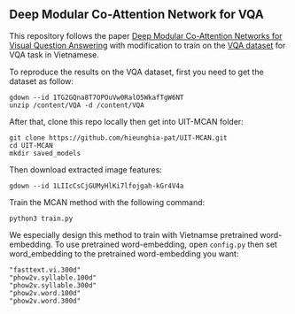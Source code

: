 Deep Modular Co-Attention Network for VQA
----

This repository follows the paper [Deep Modular Co-Attention Networks for Visual Question Answering](https://arxiv.org/pdf/1906.10770.pdf) with modification to train on the [VQA dataset]() for VQA task in Vietnamese.

To reproduce the results on the VQA dataset, first you need to get the dataset as follow:
```
gdown --id 1TG2GQna8T7OPOuVw0RalO5WkafTgW6NT
unzip /content/VQA -d /content/VQA
```

After that, clone this repo locally then get into UIT-MCAN folder:
```
git clone https://github.com/hieunghia-pat/UIT-MCAN.git
cd UIT-MCAN
mkdir saved_models
```

Then download extracted image features:
```
gdown --id 1LIIcCsCjGUMyHlKi7lfojgah-kGr4V4a
```

Train the MCAN method with the following command:
```
python3 train.py
```

We especially design this method to train with Vietnamse pretrained word-embedding. To use pretrained word-embedding, open `config.py` then set word_embedding to the pretrained word-embedding you want:
```
"fasttext.vi.300d"
"phow2v.syllable.100d"
"phow2v.syllable.300d"
"phow2v.word.100d"
"phow2v.word.300d"
```